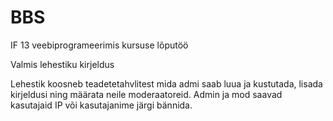 BBS
===
IF 13 veebiprogrameerimis kursuse lõputöö


Valmis lehestiku kirjeldus

Lehestik koosneb teadetetahvlitest mida admi saab luua ja kustutada, lisada kirjeldusi ning määrata neile moderaatoreid.
Admin ja mod saavad kasutajaid IP või kasutajanime järgi bännida.
